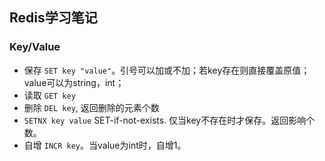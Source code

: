 ## Redis学习笔记

### Key/Value

- 保存 `SET key "value"`。引号可以加或不加；若key存在则直接覆盖原值；value可以为string，int；
- 读取 `GET key`
- 删除 `DEL key`, 返回删除的元素个数
- `SETNX key value` SET-if-not-exists. 仅当key不存在时才保存。返回影响个数。
- 自增 `INCR key`。当value为int时，自增1。
